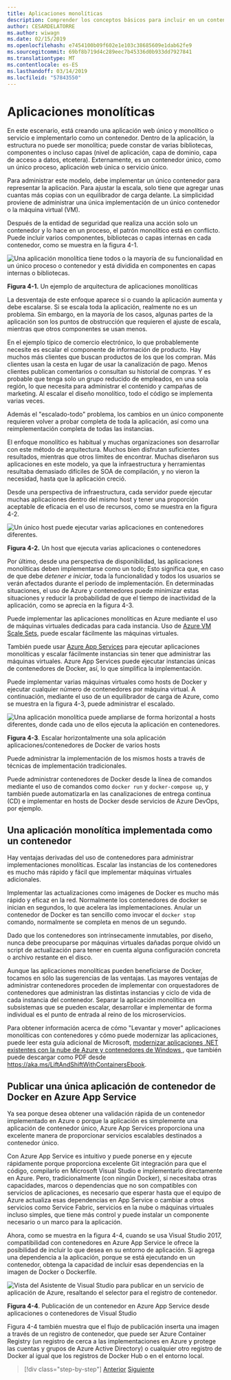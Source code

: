 ```yaml
---
title: Aplicaciones monolíticas
description: Comprender los conceptos básicos para incluir en un contenedor aplicaciones monolíticas.
author: CESARDELATORRE
ms.author: wiwagn
ms.date: 02/15/2019
ms.openlocfilehash: e7454100b09f602e1e103c38685609e1dab62fe9
ms.sourcegitcommit: 69bf8b719d4c289eec7b45336d0b933dd7927841
ms.translationtype: MT
ms.contentlocale: es-ES
ms.lasthandoff: 03/14/2019
ms.locfileid: "57843550"
---
```

# <a name="monolithic-applications"></a>Aplicaciones monolíticas

En este escenario, está creando una aplicación web único y monolítico o servicio e implementarlo como un contenedor. Dentro de la aplicación, la estructura no puede ser monolítica; puede constar de varias bibliotecas, componentes o incluso capas (nivel de aplicación, capa de dominio, capa de acceso a datos, etcetera). Externamente, es un contenedor único, como un único proceso, aplicación web única o servicio único.

Para administrar este modelo, debe implementar un único contenedor para representar la aplicación. Para ajustar la escala, solo tiene que agregar unas cuantas más copias con un equilibrador de carga delante. La simplicidad proviene de administrar una única implementación de un único contenedor o la máquina virtual (VM).

Después de la entidad de seguridad que realiza una acción solo un contenedor y lo hace en un proceso, el patrón monolítico está en conflicto. Puede incluir varios componentes, bibliotecas o capas internas en cada contenedor, como se muestra en la figura 4-1.

![Una aplicación monolítica tiene todos o la mayoría de su funcionalidad en un único proceso o contenedor y está dividida en componentes en capas internas o bibliotecas.](./media/image1.png)

**Figura 4-1.** Un ejemplo de arquitectura de aplicaciones monolíticas

La desventaja de este enfoque aparece si o cuando la aplicación aumenta y debe escalarse. Si se escala toda la aplicación, realmente no es un problema. Sin embargo, en la mayoría de los casos, algunas partes de la aplicación son los puntos de obstrucción que requieren el ajuste de escala, mientras que otros componentes se usan menos.

En el ejemplo típico de comercio electrónico, lo que probablemente necesite es escalar el componente de información de producto. Hay muchos más clientes que buscan productos de los que los compran. Más clientes usan la cesta en lugar de usar la canalización de pago. Menos clientes publican comentarios o consultan su historial de compras. Y es probable que tenga solo un grupo reducido de empleados, en una sola región, lo que necesita para administrar el contenido y campañas de marketing. Al escalar el diseño monolítico, todo el código se implementa varias veces.

Además el "escalado-todo" problema, los cambios en un único componente requieren volver a probar completa de toda la aplicación, así como una reimplementación completa de todas las instancias.

El enfoque monolítico es habitual y muchas organizaciones son desarrollar con este método de arquitectura. Muchos bien disfrutan suficientes resultados, mientras que otros límites de encontrar. Muchas diseñaron sus aplicaciones en este modelo, ya que la infraestructura y herramientas resultaba demasiado difíciles de SOA de compilación, y no vieron la necesidad, hasta que la aplicación creció.

Desde una perspectiva de infraestructura, cada servidor puede ejecutar muchas aplicaciones dentro del mismo host y tener una proporción aceptable de eficacia en el uso de recursos, como se muestra en la figura 4-2.

![Un único host puede ejecutar varias aplicaciones en contenedores diferentes.](./media/image2.png)

**Figura 4-2.** Un host que ejecuta varias aplicaciones o contenedores

Por último, desde una perspectiva de disponibilidad, las aplicaciones monolíticas deben implementarse como un todo; Esto significa que, en caso de que debe *detener e iniciar*, toda la funcionalidad y todos los usuarios se verán afectados durante el período de implementación. En determinadas situaciones, el uso de Azure y contenedores puede minimizar estas situaciones y reducir la probabilidad de que el tiempo de inactividad de la aplicación, como se aprecia en la figura 4-3.

Puede implementar las aplicaciones monolíticas en Azure mediante el uso de máquinas virtuales dedicadas para cada instancia. Uso de [Azure VM Scale Sets](https://docs.microsoft.com/azure/virtual-machine-scale-sets/), puede escalar fácilmente las máquinas virtuales.

También puede usar [Azure App Services](https://azure.microsoft.com/services/app-service/) para ejecutar aplicaciones monolíticas y escalar fácilmente instancias sin tener que administrar las máquinas virtuales. Azure App Services puede ejecutar instancias únicas de contenedores de Docker, así, lo que simplifica la implementación.

Puede implementar varias máquinas virtuales como hosts de Docker y ejecutar cualquier número de contenedores por máquina virtual. A continuación, mediante el uso de un equilibrador de carga de Azure, como se muestra en la figura 4-3, puede administrar el escalado.

![Una aplicación monolítica puede ampliarse de forma horizontal a hosts diferentes, donde cada uno de ellos ejecuta la aplicación en contenedores.](./media/image3.png)

**Figura 4-3**. Escalar horizontalmente una sola aplicación aplicaciones/contenedores de Docker de varios hosts

Puede administrar la implementación de los mismos hosts a través de técnicas de implementación tradicionales.

Puede administrar contenedores de Docker desde la línea de comandos mediante el uso de comandos como `docker run` y `docker-compose up`, y también puede automatizarla en las canalizaciones de entrega continua (CD) e implementar en hosts de Docker desde servicios de Azure DevOps, por ejemplo.

## <a name="monolithic-application-deployed-as-a-container"></a>Una aplicación monolítica implementada como un contenedor

Hay ventajas derivadas del uso de contenedores para administrar implementaciones monolíticas. Escalar las instancias de los contenedores es mucho más rápido y fácil que implementar máquinas virtuales adicionales.

Implementar las actualizaciones como imágenes de Docker es mucho más rápido y eficaz en la red. Normalmente los contenedores de docker se inician en segundos, lo que acelera las implementaciones. Anular un contenedor de Docker es tan sencillo como invocar el `docker stop` comando, normalmente se completa en menos de un segundo.

Dado que los contenedores son intrínsecamente inmutables, por diseño, nunca debe preocuparse por máquinas virtuales dañadas porque olvidó un script de actualización para tener en cuenta alguna configuración concreta o archivo restante en el disco.

Aunque las aplicaciones monolíticas pueden beneficiarse de Docker, tocamos en sólo las sugerencias de las ventajas. Las mayores ventajas de administrar contenedores proceden de implementar con orquestadores de contenedores que administran las distintas instancias y ciclo de vida de cada instancia del contenedor. Separar la aplicación monolítica en subsistemas que se pueden escalar, desarrollar e implementar de forma individual es el punto de entrada al reino de los microservicios.

Para obtener información acerca de cómo "Levantar y mover" aplicaciones monolíticas con contenedores y cómo puede modernizar las aplicaciones, puede leer esta guía adicional de Microsoft, [modernizar aplicaciones .NET existentes con la nube de Azure y contenedores de Windows ](../../modernize-with-azure-and-containers/index.md), que también puede descargar como PDF desde <https://aka.ms/LiftAndShiftWithContainersEbook>.

## <a name="publish-a-single-docker-container-app-to-azure-app-service"></a>Publicar una única aplicación de contenedor de Docker en Azure App Service

Ya sea porque desea obtener una validación rápida de un contenedor implementado en Azure o porque la aplicación es simplemente una aplicación de contenedor único, Azure App Services proporciona una excelente manera de proporcionar servicios escalables destinados a contenedor único.

Con Azure App Service es intuitivo y puede ponerse en y ejecute rápidamente porque proporciona excelente Git integración para que el código, compilarlo en Microsoft Visual Studio e implementarlo directamente en Azure. Pero, tradicionalmente (con ningún Docker), si necesitaba otras capacidades, marcos o dependencias que no son compatibles con servicios de aplicaciones, es necesario que esperar hasta que el equipo de Azure actualiza esas dependencias en App Service o cambiar a otros servicios como Service Fabric, servicios en la nube o máquinas virtuales incluso simples, que tiene más control y puede instalar un componente necesario o un marco para la aplicación.

Ahora, como se muestra en la figura 4-4, cuando se usa Visual Studio 2017, compatibilidad con contenedores en Azure App Service le ofrece la posibilidad de incluir lo que desea en su entorno de aplicación. Si agrega una dependencia a la aplicación, porque se está ejecutando en un contenedor, obtenga la capacidad de incluir esas dependencias en la imagen de Docker o Dockerfile.

![Vista del Asistente de Visual Studio para publicar en un servicio de aplicación de Azure, resaltando el selector para el registro de contenedor.](./media/image4.png)

**Figura 4-4**. Publicación de un contenedor en Azure App Service desde aplicaciones o contenedores de Visual Studio

Figura 4-4 también muestra que el flujo de publicación inserta una imagen a través de un registro de contenedor, que puede ser Azure Container Registry (un registro de cerca a las implementaciones en Azure y protege las cuentas y grupos de Azure Active Directory) o cualquier otro registro de Docker al igual que los registros de Docker Hub o en el entorno local.

>[!div class="step-by-step"]
>[Anterior](common-container-design-principles.md)
>[Siguiente](state-and-data-in-docker-applications.md)
